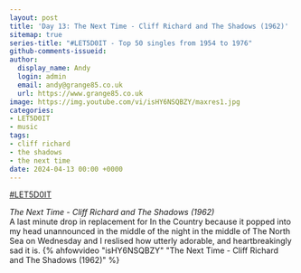 ```yaml
---
layout: post
title: 'Day 13: The Next Time - Cliff Richard and The Shadows (1962)'
sitemap: true
series-title: "#LET5D0IT - Top 50 singles from 1954 to 1976"
github-comments-issueid:
author:
  display_name: Andy
  login: admin
  email: andy@grange85.co.uk
  url: https://www.grange85.co.uk
image: https://img.youtube.com/vi/isHY6NSQBZY/maxres1.jpg
categories:
- LET5D0IT
- music
tags:
- cliff richard
- the shadows
- the next time
date: 2024-04-13 00:00 +0000
---
```

[#LET5D0IT](https://bsky.app/profile/let5d0it.bsky.social)

_The Next Time - Cliff Richard and The Shadows (1962)_  
A last minute drop in replacement for In the Country because it popped into my head unannounced in the middle of the night in the middle of The North Sea on Wednesday and I reslised how utterly adorable, and heartbreakingly sad it is.
{% ahfowvideo "isHY6NSQBZY" "The Next Time - Cliff Richard and The Shadows (1962)" %}
